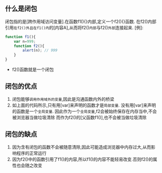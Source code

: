 ## 什么是闭包

闭包指的是[跨作用域访问变量].在函数f1(){}内部,定义一个f2(){}函数.
在f2()内部引用`在f2()外且在f1()内`的[内容A],从而将f2()`内部`与f2()`外部`连接起来.
[例]:
```JavaScript
function f1(){
    var n=999;
    function f2(){
        alert(n); // 999
    }
}
```
* f2()函数就是一个闭包



## 闭包的优点

1. 闭包能够`调用作用域外的变量`,因此是沟通函数内外的桥梁
2. 如上面的代码所示,只有用[var]来声明的函数才是`局部变量`.
  没有用[var]来声明的函数是一个`全局变量`.
  因此作为一个`全局变量`,f2会被始终保存在内存当中,不会被浏览器当做垃圾清除
  而作为f2()的[父函数f1()],也不会被当做垃圾清除



## 闭包的缺点

1. 因为含有闭包的函数不会被随意清除,因此可能造成浏览器中内存过大,从而影响程序的正常运行
2. 因为f2()中的函数引用了f1()的内容,所以f1()的内容不能轻易改变.否则f2()的属性也会随之改变
